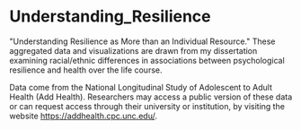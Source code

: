 # Understanding_Resilience
"Understanding Resilience as More than an Individual Resource." These aggregated data and visualizations are drawn from my dissertation examining racial/ethnic differences in associations between psychological resilience and health over the life course.

Data come from the National Longitudinal Study of Adolescent to Adult Health (Add Health). Researchers may access a public version of these data or can request access through their university or institution, by visiting the website https://addhealth.cpc.unc.edu/.
